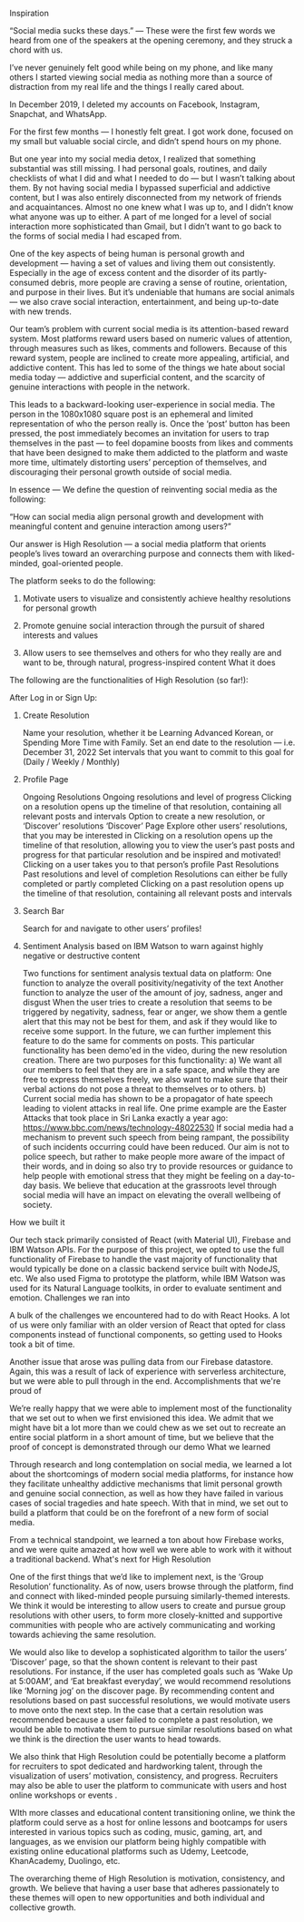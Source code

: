 
Inspiration

“Social media sucks these days.” — These were the first few words we heard from one of the speakers at the opening ceremony, and they struck a chord with us.

I’ve never genuinely felt good while being on my phone, and like many others I started viewing social media as nothing more than a source of distraction from my real life and the things I really cared about.

In December 2019, I deleted my accounts on Facebook, Instagram, Snapchat, and WhatsApp.

For the first few months — I honestly felt great. I got work done, focused on my small but valuable social circle, and didn’t spend hours on my phone.

But one year into my social media detox, I realized that something substantial was still missing. I had personal goals, routines, and daily checklists of what I did and what I needed to do — but I wasn’t talking about them. By not having social media I bypassed superficial and addictive content, but I was also entirely disconnected from my network of friends and acquaintances. Almost no one knew what I was up to, and I didn’t know what anyone was up to either. A part of me longed for a level of social interaction more sophisticated than Gmail, but I didn’t want to go back to the forms of social media I had escaped from.

One of the key aspects of being human is personal growth and development — having a set of values and living them out consistently. Especially in the age of excess content and the disorder of its partly-consumed debris, more people are craving a sense of routine, orientation, and purpose in their lives. But it’s undeniable that humans are social animals — we also crave social interaction, entertainment, and being up-to-date with new trends.

Our team’s problem with current social media is its attention-based reward system. Most platforms reward users based on numeric values of attention, through measures such as likes, comments and followers. Because of this reward system, people are inclined to create more appealing, artificial, and addictive content. This has led to some of the things we hate about social media today — addictive and superficial content, and the scarcity of genuine interactions with people in the network.

This leads to a backward-looking user-experience in social media. The person in the 1080x1080 square post is an ephemeral and limited representation of who the person really is. Once the ‘post’ button has been pressed, the post immediately becomes an invitation for users to trap themselves in the past — to feel dopamine boosts from likes and comments that have been designed to make them addicted to the platform and waste more time, ultimately distorting users’ perception of themselves, and discouraging their personal growth outside of social media.

In essence — We define the question of reinventing social media as the following:

“How can social media align personal growth and development with meaningful content and genuine interaction among users?”

Our answer is High Resolution — a social media platform that orients people’s lives toward an overarching purpose and connects them with liked-minded, goal-oriented people.

The platform seeks to do the following:

1. Motivate users to visualize and consistently achieve healthy resolutions for personal growth

2. Promote genuine social interaction through the pursuit of shared interests and values

3. Allow users to see themselves and others for who they really are and want to be, through natural, progress-inspired content
What it does

The following are the functionalities of High Resolution (so far!):

After Log in or Sign Up:

1. Create Resolution

    Name your resolution, whether it be Learning Advanced Korean, or Spending More Time with Family.
    Set an end date to the resolution — i.e. December 31, 2022
    Set intervals that you want to commit to this goal for (Daily / Weekly / Monthly)

2. Profile Page

    Ongoing Resolutions
        Ongoing resolutions and level of progress
        Clicking on a resolution opens up the timeline of that resolution, containing all relevant posts and intervals
        Option to create a new resolution, or ‘Discover’ resolutions
    ‘Discover’ Page
        Explore other users’ resolutions, that you may be interested in
        Clicking on a resolution opens up the timeline of that resolution, allowing you to view the user’s past posts and progress for that particular resolution and be inspired and motivated!
        Clicking on a user takes you to that person’s profile
    Past Resolutions
        Past resolutions and level of completion
        Resolutions can either be fully completed or partly completed
        Clicking on a past resolution opens up the timeline of that resolution, containing all relevant posts and intervals

3. Search Bar

    Search for and navigate to other users’ profiles!

4. Sentiment Analysis based on IBM Watson to warn against highly negative or destructive content

    Two functions for sentiment analysis textual data on platform:
    One function to analyze the overall positivity/negativity of the text
    Another function to analyze the user of the amount of joy, sadness, anger and disgust
    When the user tries to create a resolution that seems to be triggered by negativity, sadness, fear or anger, we show them a gentle alert that this may not be best for them, and ask if they would like to receive some support.
    In the future, we can further implement this feature to do the same for comments on posts.
    This particular functionality has been demo'ed in the video, during the new resolution creation.
    There are two purposes for this functionality:
    a) We want all our members to feel that they are in a safe space, and while they are free to express themselves freely, we also want to make sure that their verbal actions do not pose a threat to themselves or to others.
    b) Current social media has shown to be a propagator of hate speech leading to violent attacks in real life. One prime example are the Easter Attacks that took place in Sri Lanka exactly a year ago: https://www.bbc.com/news/technology-48022530
    If social media had a mechanism to prevent such speech from being rampant, the possibility of such incidents occurring could have been reduced.
    Our aim is not to police speech, but rather to make people more aware of the impact of their words, and in doing so also try to provide resources or guidance to help people with emotional stress that they might be feeling on a day-to-day basis.
    We believe that education at the grassroots level through social media will have an impact on elevating the overall wellbeing of society.

How we built it

Our tech stack primarily consisted of React (with Material UI), Firebase and IBM Watson APIs. For the purpose of this project, we opted to use the full functionality of Firebase to handle the vast majority of functionality that would typically be done on a classic backend service built with NodeJS, etc. We also used Figma to prototype the platform, while IBM Watson was used for its Natural Language toolkits, in order to evaluate sentiment and emotion.
Challenges we ran into

A bulk of the challenges we encountered had to do with React Hooks. A lot of us were only familiar with an older version of React that opted for class components instead of functional components, so getting used to Hooks took a bit of time.

Another issue that arose was pulling data from our Firebase datastore. Again, this was a result of lack of experience with serverless architecture, but we were able to pull through in the end.
Accomplishments that we're proud of

We’re really happy that we were able to implement most of the functionality that we set out to when we first envisioned this idea. We admit that we might have bit a lot more than we could chew as we set out to recreate an entire social platform in a short amount of time, but we believe that the proof of concept is demonstrated through our demo
What we learned

Through research and long contemplation on social media, we learned a lot about the shortcomings of modern social media platforms, for instance how they facilitate unhealthy addictive mechanisms that limit personal growth and genuine social connection, as well as how they have failed in various cases of social tragedies and hate speech. With that in mind, we set out to build a platform that could be on the forefront of a new form of social media.

From a technical standpoint, we learned a ton about how Firebase works, and we were quite amazed at how well we were able to work with it without a traditional backend.
What's next for High Resolution

One of the first things that we’d like to implement next, is the ‘Group Resolution’ functionality. As of now, users browse through the platform, find and connect with liked-minded people pursuing similarly-themed interests. We think it would be interesting to allow users to create and pursue group resolutions with other users, to form more closely-knitted and supportive communities with people who are actively communicating and working towards achieving the same resolution.

We would also like to develop a sophisticated algorithm to tailor the users’ ‘Discover’ page, so that the shown content is relevant to their past resolutions. For instance, if the user has completed goals such as ‘Wake Up at 5:00AM’, and ‘Eat breakfast everyday’, we would recommend resolutions like ‘Morning jog’ on the discover page. By recommending content and resolutions based on past successful resolutions, we would motivate users to move onto the next step. In the case that a certain resolution was recommended because a user failed to complete a past resolution, we would be able to motivate them to pursue similar resolutions based on what we think is the direction the user wants to head towards.

We also think that High Resolution could be potentially become a platform for recruiters to spot dedicated and hardworking talent, through the visualization of users’ motivation, consistency, and progress. Recruiters may also be able to user the platform to communicate with users and host online workshops or events .

WIth more classes and educational content transitioning online, we think the platform could serve as a host for online lessons and bootcamps for users interested in various topics such as coding, music, gaming, art, and languages, as we envision our platform being highly compatible with existing online educational platforms such as Udemy, Leetcode, KhanAcademy, Duolingo, etc.

The overarching theme of High Resolution is motivation, consistency, and growth. We believe that having a user base that adheres passionately to these themes will open to new opportunities and both individual and collective growth.
